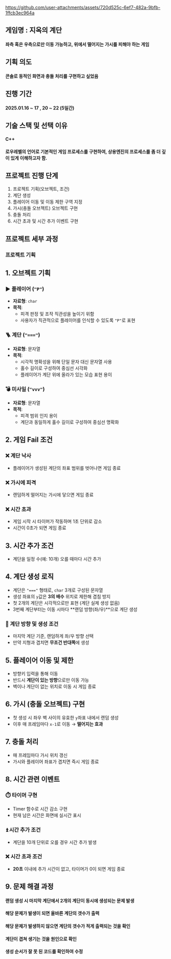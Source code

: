 https://github.com/user-attachments/assets/720d525c-6ef7-482a-9bfb-1ffcb3ec964a


## 게임명 : 지옥의 계단
#### 좌측 혹은 우측으로만 이동 가능하고, 위에서 떨어지는 가시를 피해야 하는 게임


## 기획 의도
#### 콘솔로 동적인 화면과 충돌 처리를 구현하고 싶었음


## 진행 기간
#### 2025.01.16 ~ 17 , 20 ~ 22 (5일간)


## 기술 스택 및 선택 이유
#### C++
#### 로우레벨의 언어로 기본적인 게임 프로세스를 구현하여, 상용엔진의 프로세스를 좀 더 깊이 있게 이해하고자 함.


## 프로젝트 진행 단계
1. 프로젝트 기획(오브젝트, 조건)
2. 계단 생성
3. 플레이어 이동 및 이동 제한 구역 지정
4. 가시(충돌 오브젝트) 오브젝트 구현
5. 충돌 처리
6. 시간 초과 및 시간 추가 이벤트 구현


## 프로젝트 세부 과정
### 프로젝트 기획
## 1. 오브젝트 기획

### ▶️ 플레이어 (`"P"`)
- **자료형**: `char`
- **목적**:
  - 피격 판정 및 조작 직관성을 높이기 위함
  - 사용자가 직관적으로 플레이어를 인식할 수 있도록 `"P"`로 표현

### 🪜 계단 (`"==="`)
- **자료형**: 문자열
- **목적**:
  - 시각적 명확성을 위해 단일 문자 대신 문자열 사용
  - 홀수 길이로 구성하여 중심선 시각화
  - 플레이어가 계단 위에 올라가 있는 모습 표현 용이

### 💣 미사일 (`"vvv"`)
- **자료형**: 문자열
- **목적**:
  - 피격 범위 인지 용이
  - 계단과 동일하게 홀수 길이로 구성하여 중심선 명확화


## 2. 게임 Fail 조건

### ❌ 계단 낙사
- 플레이어가 생성된 계단의 좌표 범위를 벗어나면 게임 종료

### ❌ 가시에 피격
- 랜덤하게 떨어지는 가시에 닿으면 게임 종료

### ❌ 시간 초과
- 게임 시작 시 타이머가 작동하며 1초 단위로 감소
- 시간이 0초가 되면 게임 종료


## 3. 시간 추가 조건

- 계단을 일정 수(예: 10개) 오를 때마다 시간 추가


## 4. 계단 생성 로직

- 계단은 `"==="` 형태로, `char` 3개로 구성된 문자열
- 생성 좌표의 `y`값은 **3의 배수** 위치로 제한해 겹침 방지
- 첫 2개의 계단은 시각적으로만 표현 (계단 실제 생성 없음)
- 3번째 계단부터는 이동 시마다 **랜덤 방향(좌/우)**으로 계단 생성

### 🔄 계단 방향 및 생성 조건
- 마지막 계단 기준, 랜덤하게 좌/우 방향 선택
- 만약 지형과 겹치면 **무조건 반대쪽**에 생성


## 5. 플레이어 이동 및 제한

- 방향키 입력을 통해 이동
- 반드시 **계단이 있는 방향**으로만 이동 가능
- 벽이나 계단이 없는 위치로 이동 시 게임 종료


## 6. 가시 (충돌 오브젝트) 구현

- 첫 생성 시 좌우 벽 사이의 유효한 `y`좌표 내에서 랜덤 생성
- 이후 매 프레임마다 `x-1`로 이동 → **떨어지는 효과**


## 7. 충돌 처리

- 매 프레임마다 가시 위치 갱신
- 가시와 플레이어 좌표가 겹치면 즉시 게임 종료


## 8. 시간 관련 이벤트

### ⏱️ 타이머 구현
- Timer 함수로 시간 감소 구현
- 현재 남은 시간은 화면에 실시간 표시

### ⏫ 시간 추가 조건
- 계단을 10개 단위로 오를 경우 시간 추가 발생

### ❌ 시간 초과 조건
- **20초** 이내에 추가 시간이 없고, 타이머가 0이 되면 게임 종료

## 9. 문제 해결 과정
#### 랜덤 생성 시 마지막 계단에서 2개의 계단이 동시에 생성되는 문제 발생
#### 해당 문제가 발생이 되면 올바른 계단의 갯수가 출력
#### 해당 문제가 발생하지 않으면 계단의 갯수가 적게 출력되는 것을 확인
#### 계단이 겹쳐 생기는 것을 원인으로 확인
#### 생성 순서가 잘 못 된 코드를 확인하여 수정

